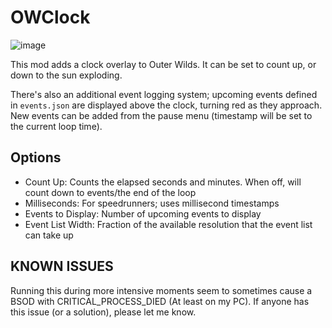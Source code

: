 # OWClock

![image](https://user-images.githubusercontent.com/3955124/143557890-e64ad41d-9e19-4c10-9471-c2beaa1ed49b.png)

This mod adds a clock overlay to Outer Wilds. It can be set to count up, or down to the sun exploding.

There's also an additional event logging system; upcoming events defined in `events.json` are displayed above the clock, turning red as they approach.
New events can be added from the pause menu (timestamp will be set to the current loop time).

## Options
 - Count Up: Counts the elapsed seconds and minutes. When off, will count down to events/the end of the loop
 - Milliseconds: For speedrunners; uses millisecond timestamps
 - Events to Display: Number of upcoming events to display
 - Event List Width: Fraction of the available resolution that the event list can take up

## KNOWN ISSUES
Running this during more intensive moments seem to sometimes cause a BSOD with CRITICAL_PROCESS_DIED (At least on my PC). If anyone has this issue (or a solution), please let me know.
